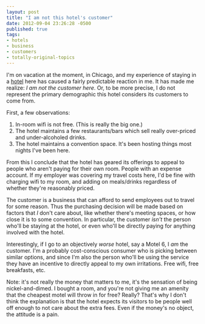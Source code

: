 ```yaml
---
layout: post
title: "I am not this hotel's customer"
date: 2012-09-04 23:26:28 -0500
published: true
tags:
- hotels
- business
- customers
- totally-original-topics
---
```

I'm on vacation at the moment, in Chicago, and my experience of staying in a [hotel][hilton] here has caused a fairly predictable reaction in me. It has made me realize: *I am not the customer here*. Or, to be more precise, I do not represent the primary demographic this hotel considers its customers to come from.

First, a few observations:

1. In-room wifi is not free. (This is really the big one.)
1. The hotel maintains a few restaurants/bars which sell really over-priced and under-alcoholed drinks.
1. The hotel maintains a convention space. It's been hosting things most nights I've been here.

From this I conclude that the hotel has geared its offerings to appeal to people who aren't paying for their own room. People with an expense account. If my employer was covering my travel costs here, I'd be fine with charging wifi to my room, and adding on meals/drinks regardless of whether they're reasonably priced.

The customer is a business that can afford to send employees out to travel for some reason. Thus the purchasing decision will be made based on factors that *I* don't care about, like whether there's meeting spaces, or how close it is to some convention. In particular, the customer *isn't* the person who'll be staying at the hotel, or even who'll be directly paying for anything involved with the hotel.

Interestingly, if I go to an objectively *worse* hotel, say a Motel 6, I *am* the customer. I'm a probably cost-conscious consumer who is picking between similar options, and since I'm also the person who'll be using the service they have an incentive to directly appeal to my own irritations. Free wifi, free breakfasts, etc.

Note: it's not really the money that matters to me, it's the sensation of being nickel-and-dimed. I bought a room, and you're not giving me an amenity that the cheapest motel will throw in for free? Really? That's why I don't think the explanation is that the hotel expects its visitors to be people well off enough to not care about the extra fees. Even if the money's no object, the attitude is a pain.

[hilton]: http://www3.hilton.com/en/hotels/illinois/hilton-chicago-CHICHHH/index.html
